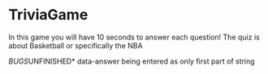 # TriviaGame

In this game you will have 10 seconds to answer each question!
The quiz is about Basketball or specifically the NBA

*BUGS*UNFINISHED*
data-answer being entered as only first part of string

